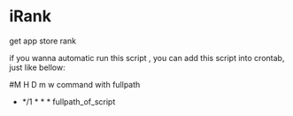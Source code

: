 iRank
=====

get app store rank

if you wanna automatic run this script , you can add this script into crontab, just like bellow:

#M H D m w command with fullpath
 * */1 * * * fullpath_of_script